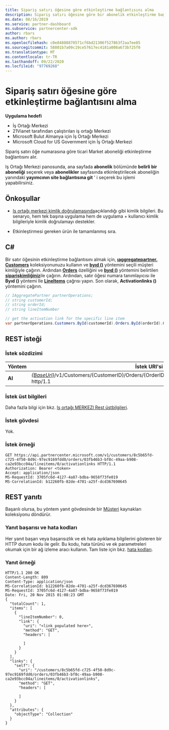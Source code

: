 ```yaml
---
title: Sipariş satırı öğesine göre etkinleştirme bağlantısını alma
description: Sipariş satırı öğesine göre bir abonelik etkinleştirme bağlantısı alır.
ms.date: 08/16/2019
ms.service: partner-dashboard
ms.subservice: partnercenter-sdk
author: rbars
ms.author: rbars
ms.openlocfilehash: c0e84888870571cf6bd21306f527863f2aa7ee85
ms.sourcegitcommit: 58801b7a09c19ce57617ec4181a008a673b725f0
ms.translationtype: MT
ms.contentlocale: tr-TR
ms.lasthandoff: 09/22/2020
ms.locfileid: "97769268"
---
```

# <a name="get-activation-link-by-order-line-item"></a>Sipariş satırı öğesine göre etkinleştirme bağlantısını alma

**Uygulama hedefi**

- İş Ortağı Merkezi
- 21Vianet tarafından çalıştırılan iş ortağı Merkezi
- Microsoft Bulut Almanya için İş Ortağı Merkezi
- Microsoft Cloud for US Government için İş Ortağı Merkezi

Sipariş satırı öğe numarasına göre ticari Market aboneliği etkinleştirme bağlantısını alır.

Iş Ortağı Merkezi panosunda, ana sayfada **abonelik** bölümünde **belirli bir aboneliği** seçerek veya **abonelikler** sayfasında etkinleştirilecek aboneliğin yanındaki **yayımcının site bağlantısına git** ' i seçerek bu işlemi yapabilirsiniz.

## <a name="prerequisites"></a>Önkoşullar

- [Iş ortağı merkezi kimlik doğrulamasında](partner-center-authentication.md)açıklandığı gibi kimlik bilgileri. Bu senaryo, hem tek başına uygulama hem de uygulama + kullanıcı kimlik bilgileriyle kimlik doğrulamayı destekler.

- Etkinleştirmesi gereken ürün ile tamamlanmış sıra.

## <a name="c"></a>C\#

Bir satır öğesinin etkinleştirme bağlantısını almak için, [**ıaggregatepartner. Customers**](/dotnet/api/microsoft.store.partnercenter.ipartner.customers) koleksiyonunuzu kullanın ve [**byıd ()**](/dotnet/api/microsoft.store.partnercenter.customers.icustomercollection.byid) yöntemini seçili müşteri kimliğiyle çağırın. Ardından [**Orders**](/dotnet/api/microsoft.store.partnercenter.customers.icustomer.orders) özelliğini ve [**byıd ()**](/dotnet/api/microsoft.store.partnercenter.orders.iordercollection.byid) yöntemini belirtilen  [**siparişkimliğiniz**](/dotnet/api/microsoft.store.partnercenter.models.orders.order.id)ile çağırın. Ardından, satır öğesi numara tanımlayıcısı ile **Byıd ()** yöntemi Ile [**LineItems**](/dotnet/api/microsoft.store.partnercenter.orders.iordercollection.get) çağrısı yapın.  Son olarak, **Activationlinks ()** yöntemini çağırın.

```csharp
// IAggregatePartner partnerOperations;
// string customerId;
// string orderId;
// string lineItemNumber

// get the activation link for the specific line item
var partnerOperations.Customers.ById(customerId).Orders.ById(orderId).OrderLineItems.ById(lineItemNumber).ActivationLinks();
```

## <a name="rest-request"></a>REST isteği

### <a name="request-syntax"></a>İstek sözdizimi

| Yöntem  | İstek URI'si                                                                                                                               |
|---------|-------------------------------------------------------------------------------------------------------------------------------------------|
| **Al** | [*{BaseUrl}*](partner-center-rest-urls.md)/v1/Customers/{CustomerID}/Orders/{OrderID}/LineItem/{lineıtemnumber}/activationlinks http/1.1 |

### <a name="request-headers"></a>İstek üst bilgileri

Daha fazla bilgi için bkz. [Iş ortağı MERKEZI Rest üstbilgileri](headers.md).

### <a name="request-body"></a>İstek gövdesi

Yok.

### <a name="request-example"></a>İstek örneği

```http
GET https://api.partnercenter.microsoft.com/v1/customers/8c5b65fd-c725-4f50-8d9c-97ec9169fdd0/orders/03fb46b3-bf8c-49aa-b908-ca2e93bcc04a/lineitems/0/activationlinks HTTP/1.1
Authorization: Bearer <token>
Accept: application/json
MS-RequestId: 3705fc6d-4127-4a87-bdba-9658f73fe019
MS-CorrelationId: b12260fb-82de-4701-a25f-dcd367690645
```

## <a name="rest-response"></a>REST yanıtı

Başarılı olursa, bu yöntem yanıt gövdesinde bir [Müşteri](customer-resources.md#customer) kaynakları koleksiyonu döndürür.

### <a name="response-success-and-error-codes"></a>Yanıt başarısı ve hata kodları

Her yanıt başarı veya başarısızlık ve ek hata ayıklama bilgilerini gösteren bir HTTP durum kodu ile gelir. Bu kodu, hata türünü ve ek parametreleri okumak için bir ağ izleme aracı kullanın. Tam liste için bkz. [hata kodları](error-codes.md).

### <a name="response-example"></a>Yanıt örneği

```http
HTTP/1.1 200 OK
Content-Length: 809
Content-Type: application/json
MS-CorrelationId: b12260fb-82de-4701-a25f-dcd367690645
MS-RequestId: 3705fc6d-4127-4a87-bdba-9658f73fe019
Date: Fri, 20 Nov 2015 01:08:23 GMT
{
  "totalCount": 1,
  "items": [
    {
      "lineItemNumber": 0,
      "link": {
        "uri": "<link populated here>",
        "method": "GET",
        "headers": [

        ]
      }
    }
  ],
  "links": {
    "self": {
      "uri": "/customers/8c5b65fd-c725-4f50-8d9c-97ec9169fdd0/orders/03fb46b3-bf8c-49aa-b908-ca2e93bcc04a/lineitems/0/activationlinks",
      "method": "GET",
      "headers": [

      ]
    }
  },
  "attributes": {
    "objectType": "Collection"
  }
}
```
